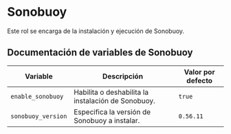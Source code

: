 # Sonobuoy

Este rol se encarga de la instalación y ejecución de Sonobuoy.

## Documentación de variables de Sonobuoy

| Variable             | Descripción                                           | Valor por defecto |
|----------------------|-------------------------------------------------------|-------------------|
| `enable_sonobuoy`    | Habilita o deshabilita la instalación de Sonobuoy.    | `true`           |
| `sonobuoy_version`   | Especifica la versión de Sonobuoy a instalar.         | `0.56.11`         |
